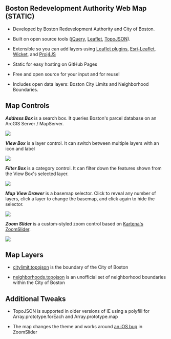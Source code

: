 ## Boston Redevelopment Authority Web Map (STATIC)

* Developed by Boston Redevelopment Authority and City of Boston.

* Built on open source tools (<a href="http://jquery.com">jQuery</a>, <a href="http://leafletjs.com">Leaflet</a>, <a href="https://github.com/mbostock/topojson/wiki">TopoJSON</a>).

* Extensible so you can add layers using <a href="http://leafletjs.com/plugins.html">Leaflet plugins</a>, <a href="http://esri.github.io/esri-leaflet/">Esri-Leaflet</a>, <a href="http://arthur-e.github.io/Wicket/">Wicket</a>, and <a href="https://github.com/proj4js/proj4js#using">Proj4JS</a>

* Static for easy hosting on GitHub Pages

* Free and open source for your input and for reuse!

* Includes open data layers: Boston City Limits and Neighborhood Boundaries.

## Map Controls

***Address Box*** is a search box. It queries Boston's parcel database on an ArcGIS Server / MapServer.

<img src="https://raw.github.com/mapmeld/BRA_webmap_static/gh-pages/screenshots/addressbox.png"/>

***View Box*** is a layer control. It can switch between multiple layers with an icon and label

<img src="https://raw.github.com/mapmeld/BRA_webmap_static/gh-pages/screenshots/viewbox.png"/>

***Filter Box*** is a category control. It can filter down the features shown from the View Box's selected layer.

<img src="https://raw.github.com/mapmeld/BRA_webmap_static/gh-pages/screenshots/filterbox.png"/>

***Map View Drawer*** is a basemap selector. Click to reveal any number of layers, click a layer to change the basemap, and click again to hide the selector.

<img src="https://raw.github.com/mapmeld/BRA_webmap_static/gh-pages/screenshots/mapview.png"/>

***Zoom Slider*** is a custom-styled zoom control based on <a href="https://github.com/kartena/Leaflet.zoomslider">Kartena's ZoomSlider</a>.

<img src="https://raw.github.com/mapmeld/BRA_webmap_static/gh-pages/screenshots/zoomslider.png"/>

## Map Layers

* <a href="https://github.com/mapmeld/BRA_webmap_static/blob/gh-pages/data/citylimit.topojson">citylimit.topojson</a> is the boundary of the City of Boston

* <a href="https://github.com/mapmeld/BRA_webmap_static/blob/gh-pages/data/neighborhoods.topojson">neighborhoods.topojson</a> is an unofficial set of neighborhood boundaries within the City of Boston

## Additional Tweaks

* TopoJSON is supported in older versions of IE using a polyfill for Array.prototype.forEach and Array.prototype.map

* The map changes the theme and works around <a href="https://github.com/kartena/Leaflet.zoomslider/issues/55">an iOS bug</a> in ZoomSlider